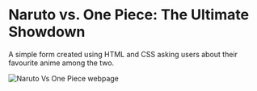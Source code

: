 # Naruto vs. One Piece: The Ultimate Showdown

A simple form created using HTML and CSS asking users about their favourite anime among the two.

![Naruto Vs  One Piece webpage](https://github.com/Camilo-Barreto/anime-rivalry-survey/assets/104079326/9cdb140e-1f40-485b-817f-b9610c8f7763)
